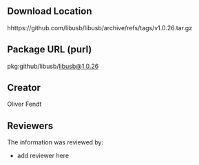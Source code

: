 ## Download Location

hhttps://github.com/libusb/libusb/archive/refs/tags/v1.0.26.tar.gz

## Package URL (purl)

pkg:github/libusb/libusb@1.0.26

## Creator

Oliver Fendt

## Reviewers

The information was reviewed by:

* add reviewer here

